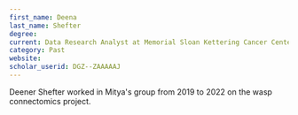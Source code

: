 ```yaml
---
first_name: Deena
last_name: Shefter
degree: 
current: Data Research Analyst at Memorial Sloan Kettering Cancer Center
category: Past
website: 
scholar_userid: DGZ--ZAAAAAJ
---
```

Deener Shefter worked in Mitya's group from 2019 to 2022 on the wasp connectomics project.